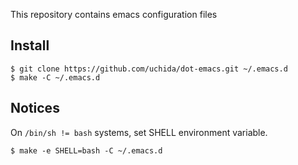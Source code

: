 This repository contains emacs configuration files

## Install

```
$ git clone https://github.com/uchida/dot-emacs.git ~/.emacs.d
$ make -C ~/.emacs.d
```

## Notices

On `/bin/sh != bash` systems, set SHELL environment variable.

```
$ make -e SHELL=bash -C ~/.emacs.d
```

